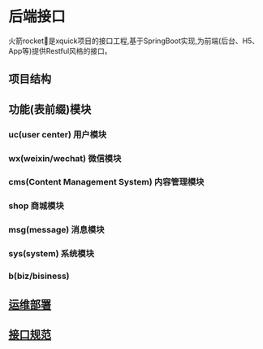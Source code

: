 # 后端接口

火箭rocket🚀是xquick项目的接口工程,基于SpringBoot实现,为前端\(后台、H5、App等\)提供Restful风格的接口。

## 项目结构

## 功能\(表前缀\)模块

### uc\(user center\) 用户模块

### wx\(weixin/wechat\) 微信模块

### cms\(Content Management System\) 内容管理模块

### shop 商城模块

### msg\(message\) 消息模块

### sys\(system\) 系统模块

### b\(biz/bisiness\)

## [运维部署](devops.md)

## [接口规范](restful.md)

